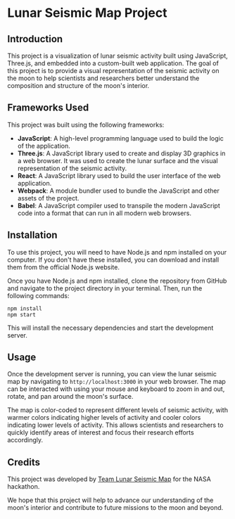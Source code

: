 # Lunar Seismic Map Project

## Introduction

This project is a visualization of lunar seismic activity built using JavaScript, Three.js, and embedded into a custom-built web application. The goal of this project is to provide a visual representation of the seismic activity on the moon to help scientists and researchers better understand the composition and structure of the moon's interior.

## Frameworks Used

This project was built using the following frameworks:

- **JavaScript**: A high-level programming language used to build the logic of the application.
- **Three.js**: A JavaScript library used to create and display 3D graphics in a web browser. It was used to create the lunar surface and the visual representation of the seismic activity.
- **React**: A JavaScript library used to build the user interface of the web application.
- **Webpack**: A module bundler used to bundle the JavaScript and other assets of the project.
- **Babel**: A JavaScript compiler used to transpile the modern JavaScript code into a format that can run in all modern web browsers.

## Installation

To use this project, you will need to have Node.js and npm installed on your computer. If you don't have these installed, you can download and install them from the official Node.js website.

Once you have Node.js and npm installed, clone the repository from GitHub and navigate to the project directory in your terminal. Then, run the following commands:

```
npm install
npm start

```

This will install the necessary dependencies and start the development server.

## Usage

Once the development server is running, you can view the lunar seismic map by navigating to `http://localhost:3000` in your web browser. The map can be interacted with using your mouse and keyboard to zoom in and out, rotate, and pan around the moon's surface.

The map is color-coded to represent different levels of seismic activity, with warmer colors indicating higher levels of activity and cooler colors indicating lower levels of activity. This allows scientists and researchers to quickly identify areas of interest and focus their research efforts accordingly.

## Credits

This project was developed by [Team Lunar Seismic Map](https://github.com/team-lunar-seismic-map) for the NASA hackathon.

We hope that this project will help to advance our understanding of the moon's interior and contribute to future missions to the moon and beyond.
